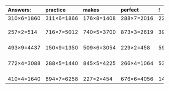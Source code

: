 | Answers: | practice | makes | perfect | ! |
| :--- | :--- | :--- | :--- | :--- |
| 310×6=1860 | 311×6=1866 | 176×8=1408 | 288×7=2016 | 222×5=1110 | 
|   |   |   |   |   | 
|   |   |   |   |   | 
|   |   |   |   |   | 
| 257×2=514 | 716×7=5012 | 740×5=3700 | 873×3=2619 | 392×7=2744 | 
|   |   |   |   |   | 
|   |   |   |   |   | 
|   |   |   |   |   | 
|   |   |   |   |   | 
| 493×9=4437 | 150×9=1350 | 509×6=3054 | 229×2=458 | 598×4=2392 | 
|   |   |   |   |   | 
|   |   |   |   |   | 
|   |   |   |   |   | 
|   |   |   |   |   | 
| 772×4=3088 | 288×5=1440 | 845×5=4225 | 266×4=1064 | 538×8=4304 | 
|   |   |   |   |   | 
|   |   |   |   |   | 
|   |   |   |   |   | 
|   |   |   |   |   | 
| 410×4=1640 | 894×7=6258 | 227×2=454 | 676×6=4056 | 141×8=1128 | 
